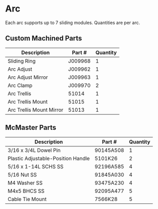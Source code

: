 # Arc

Each arc supports up to 7 sliding modules. Quantities are per arc.

## Custom Machined Parts

|  Description              |  Part #   |  Quantity   |
| ------------------------- | --------- | ----------- |
|  Sliding Ring             | J009968   | 1           |
|  Arc Adjust               | J009962   | 1           |
|  Arc Adjust Mirror        | J009963   | 1           |
|  Arc Clamp                | J009970   | 2           |
|  Arc Trellis              | 51014     | 1           |
|  Arc Trellis Mount        | 51015     | 1           |
|  Arc Trellis Mount Mirror | 51013     | 1           |

## McMaster Parts

|  Description                         |  Part #    |  Quantity   |
| ------------------------------------ | ---------  | ----------- |
|  3/16 x 3/4L Dowel Pin               | 90145A508  | 1           |
|  Plastic Adjustable-Position Handle  | 5101K26    | 2           |
|  5/16 x 1-14L SCHS SS                | 92196A585  | 4           |
|  5/16 Nut SS                         | 91845A030  | 4           |
|  M4 Washer SS                        | 93475A230  | 4           |
|  M4x5 BHCS SS                        | 92095A477  | 5           |
|  Cable Tie Mount                     | 7566K28    | 5           |